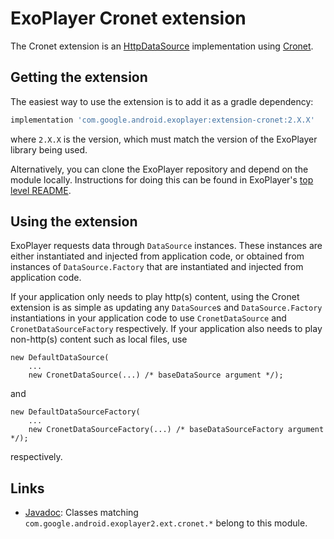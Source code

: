 # ExoPlayer Cronet extension #

The Cronet extension is an [HttpDataSource][] implementation using [Cronet][].

[HttpDataSource]: https://google.github.io/ExoPlayer/doc/reference/com/google/android/exoplayer2/upstream/HttpDataSource.html
[Cronet]: https://chromium.googlesource.com/chromium/src/+/master/components/cronet?autodive=0%2F%2F

## Getting the extension ##

The easiest way to use the extension is to add it as a gradle dependency:

```gradle
implementation 'com.google.android.exoplayer:extension-cronet:2.X.X'
```

where `2.X.X` is the version, which must match the version of the ExoPlayer
library being used.

Alternatively, you can clone the ExoPlayer repository and depend on the module
locally. Instructions for doing this can be found in ExoPlayer's
[top level README][].

[top level README]: https://github.com/google/ExoPlayer/blob/release-v2/README.md

## Using the extension ##

ExoPlayer requests data through `DataSource` instances. These instances are
either instantiated and injected from application code, or obtained from
instances of `DataSource.Factory` that are instantiated and injected from
application code.

If your application only needs to play http(s) content, using the Cronet
extension is as simple as updating any `DataSource`s and `DataSource.Factory`
instantiations in your application code to use `CronetDataSource` and
`CronetDataSourceFactory` respectively. If your application also needs to play
non-http(s) content such as local files, use
```
new DefaultDataSource(
    ...
    new CronetDataSource(...) /* baseDataSource argument */);
```
and
```
new DefaultDataSourceFactory(
    ...
    new CronetDataSourceFactory(...) /* baseDataSourceFactory argument */);
```
respectively.

## Links ##

* [Javadoc][]: Classes matching `com.google.android.exoplayer2.ext.cronet.*`
  belong to this module.

[Javadoc]: https://google.github.io/ExoPlayer/doc/reference/index.html
